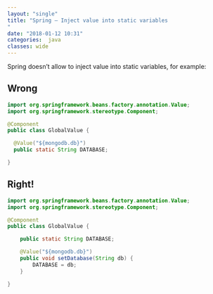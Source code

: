 ```yaml
---
layout: "single"
title: "Spring – Inject value into static variables
"
date: "2018-01-12 10:31"
categories:  java
classes: wide
---
```


Spring doesn’t allow to inject value into static variables, for example:

## Wrong

```java
import org.springframework.beans.factory.annotation.Value;
import org.springframework.stereotype.Component;

@Component
public class GlobalValue {

  @Value("${mongodb.db}")
  public static String DATABASE;

}

```

## Right!

```java
import org.springframework.beans.factory.annotation.Value;
import org.springframework.stereotype.Component;

@Component
public class GlobalValue {

    public static String DATABASE;

    @Value("${mongodb.db}")
    public void setDatabase(String db) {
        DATABASE = db;
    }

}
```
